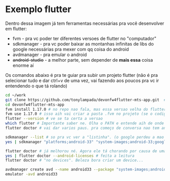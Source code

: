 # Exemplo flutter

Dentro dessa imagem já tem ferramentas necessárias pra você desenvolver em flutter:

* fvm - pra vc poder ter diferentes versoes de flutter no "computador"
* sdkmanager - pra vc poder baixar as montanhas infinitas de libs do google necessárias pra mexer com qq coisa do android
* avdmanager - pra emular o android
* ~~android-studio~~ - a melhor parte, sem depender de **mais essa** coisa enorme aí

Os comandos abaixo é pra te guiar pra subir um projeto flutter (não é pra selecionar tudo e dar ctrl+v de uma vez, vai fazendo aos poucos pra vc ir entendendo o que tá rolando)


```bash
cd ~/work
git clone https://github.com/tonylampada/devonfw4flutter-mts-app.git  # um projeto flutter qualquer que eu achei no github
cd devonfw4flutter-mts-app
fvm install 1.17.0 # no repo nao fala, mas essa versao velha do flutter vai funcionar com esse projeto aih
fvm use 1.17.0 # isso aih vai criar a pasta .fvm no projeto (se o codigo fosse seu vc deveria botar isso no .gitignore)
flutter --version # ve se ta certa a versao
which flutter # Importante saber ne. Olha o PATH e entende aih de onde ta vindo o executavel. 
flutter doctor # vai dar varios paus. pra começo de conversa nao tem android sdk nenhum

sdkmanager --list # so pra vc ver a "listinha". (o google perdeu a mao nisso aih, mas isso nao vem ao caso)
yes | sdkmanager "platforms;android-33" "system-images;android-33;google_apis;x86_64" "build-tools;33.0.0" # instala umas paradinhas aih

flutter doctor # já melhorou né. Agora ele tá chorando por causa de umas licenças...
yes | flutter doctor --android-licenses # feita a leitura
flutter doctor # "no devices". Beleza bora criar um device...

avdmanager create avd --name android33 --package "system-images;android-33;google_apis;x86_64"
emulator -avd android33
```